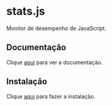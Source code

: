 # stats.js

Monitor de desempenho de JavaScript.

## Documentação

Clique [aqui](https://github.com/mrdoob/stats.js) para ver a documentação.

## Instalação

Clique [aqui](https://www.npmjs.com/package/stats.js) para fazer a instalação.
